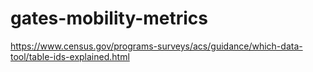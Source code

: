 # gates-mobility-metrics

https://www.census.gov/programs-surveys/acs/guidance/which-data-tool/table-ids-explained.html
